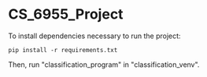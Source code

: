 # CS_6955_Project

To install dependencies necessary to run the project:

`pip install -r requirements.txt`

Then, run "classification_program" in "classification_venv".